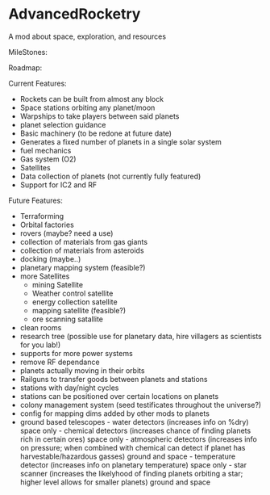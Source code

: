 # AdvancedRocketry
A mod about space, exploration, and resources

MileStones:


Roadmap:

Current Features:
- Rockets can be built from almost any block
- Space stations orbiting any planet/moon
- Warpships to take players between said planets
- planet selection guidance
- Basic machinery (to be redone at future date)
- Generates a fixed number of planets in a single solar system
- fuel mechanics
- Gas system (O2)
- Satellites
- Data collection of planets (not currently fully featured)
- Support for IC2 and RF

Future Features:
- Terraforming
- Orbital factories
- rovers (maybe? need a use)
- collection of materials from gas giants
- collection of materials from asteroids
- docking (maybe..)
- planetary mapping system (feasible?)
- more Satellites
    - mining Satellite
    - Weather control satellite
    - energy collection satellite
    - mapping satellite (feasible?)
    - ore scanning satallite
- clean rooms
- research tree (possible use for planetary data, hire villagers as scientists for you lab!)
- supports for more power systems
- remove RF dependance
- planets actually moving in their orbits
- Railguns to transfer goods between planets and stations
- stations with day/night cycles
- stations can be positioned over certain locations on planets
- colony management system (seed testificates throughout the universe?)
- config for mapping dims added by other mods to planets
- ground based telescopes
        - water detectors (increases info on %dry) space only
        - chemical detectors (increases chance of finding planets rich in certain ores) space only
        - atmospheric detectors (increases info on pressure; when combined with chemical can detect if planet has harvestable/hazardous gasses) ground and space
        - temperature detector (increases info on planetary temperature) space only
        - star scanner (increases the likelyhood of finding planets orbiting a star; higher level allows for smaller planets) ground and space
